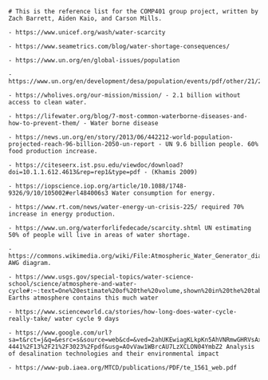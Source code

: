     # This is the reference list for the COMP401 group project, written by Zach Barrett, Aiden Kaio, and Carson Mills.
    
    - https://www.unicef.org/wash/water-scarcity 

    - https://www.seametrics.com/blog/water-shortage-consequences/ 

    - https://www.un.org/en/global-issues/population

    - https://www.un.org/en/development/desa/population/events/pdf/other/21/21June_FINAL%20PRESS%20RELEASE_WPP17.pdf

    - https://wholives.org/our-mission/mission/ - 2.1 billion without access to clean water. 

    - https://lifewater.org/blog/7-most-common-waterborne-diseases-and-how-to-prevent-them/ - Water borne disease 

    - https://news.un.org/en/story/2013/06/442212-world-population-projected-reach-96-billion-2050-un-report - UN 9.6 billion people. 60% food production increase. 

    - https://citeseerx.ist.psu.edu/viewdoc/download?doi=10.1.1.612.4613&rep=rep1&type=pdf - (Khamis 2009)
    
    - https://iopscience.iop.org/article/10.1088/1748-9326/9/10/105002#erl484006s3 Water consumption for energy. 

    - https://www.rt.com/news/water-energy-un-crisis-225/ required 70% increase in energy production. 

    - https://www.un.org/waterforlifedecade/scarcity.shtml UN estimating 50% of people will live in areas of water shortage. 

    - https://commons.wikimedia.org/wiki/File:Atmospheric_Water_Generator_diagram.svg AWG diagram. 

    - https://www.usgs.gov/special-topics/water-science-school/science/atmosphere-and-water-cycle#:~:text=One%20estimate%20of%20the%20volume,shown%20in%20the%20table%20below. Earths atmosphere contains this much water 

    - https://www.scienceworld.ca/stories/how-long-does-water-cycle-really-take/ water cycle 9 days

    - https://www.google.com/url?sa=t&rct=j&q=&esrc=s&source=web&cd=&ved=2ahUKEwiagKLkpKn5AhVNRmwGHRVsAx4QFnoECAsQAw&url=https%3A%2F%2Fwww.mdpi.com%2F2073-4441%2F13%2F21%2F3023%2Fpdf&usg=AOvVaw1WBrcAU7LzXCLON04YmbZ2 Analysis of desalination technologies and their environmental impact
    
    - https://www-pub.iaea.org/MTCD/publications/PDF/te_1561_web.pdf  
